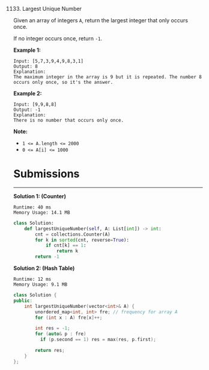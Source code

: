 1133. Largest Unique Number

Given an array of integers `A`, return the largest integer that only occurs once.

If no integer occurs once, return `-1`.

 

**Example 1:**
```
Input: [5,7,3,9,4,9,8,3,1]
Output: 8
Explanation: 
The maximum integer in the array is 9 but it is repeated. The number 8 occurs only once, so it's the answer.
```

**Example 2:**
```
Input: [9,9,8,8]
Output: -1
Explanation: 
There is no number that occurs only once.
```

**Note:**

* `1 <= A.length <= 2000`
* `0 <= A[i] <= 1000`

# Submissions
---
**Solution 1: (Counter)**
```
Runtime: 40 ms
Memory Usage: 14.1 MB
```
```python
class Solution:
    def largestUniqueNumber(self, A: List[int]) -> int:
        cnt = collections.Counter(A)
        for k in sorted(cnt, reverse=True):
            if cnt[k] == 1:
                return k
        return -1
```

**Solution 2: (Hash Table)**
```
Runtime: 12 ms
Memory Usage: 9.1 MB
```
```c++
class Solution {
public:
    int largestUniqueNumber(vector<int>& A) {
        unordered_map<int, int> fre; // frequency for array A
        for (int x : A) fre[x]++;

        int res = -1;
        for (auto& p : fre)
          if (p.second == 1) res = max(res, p.first);

        return res;
    }
};
```